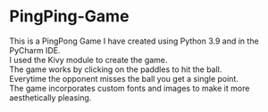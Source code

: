 # PingPing-Game
This is a PingPong Game I have created using Python 3.9 and in the PyCharm IDE.<br />
I used the Kivy module to create the game.<br />
The game works by clicking on the paddles to hit the ball. <br />
Everytime the opponent misses the ball you get a single point. <br />
The game incorporates custom fonts and images to make it more aesthetically pleasing.<br />



